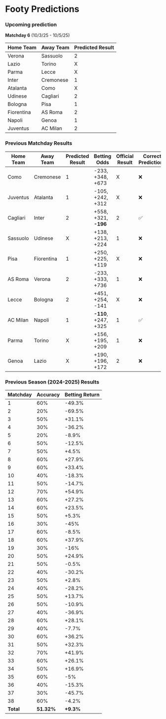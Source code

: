 # Footy Predictions

### Upcoming prediction

**Matchday 6** (10/3/25 - 10/5/25)

| Home Team  | Away Team | Predicted Result |
| ---------- | --------- | ---------------- |
| Verona     | Sassuolo  | 2                |
| Lazio      | Torino    | X                |
| Parma      | Lecce     | X                |
| Inter      | Cremonese | 1                |
| Atalanta   | Como      | X                |
| Udinese    | Cagliari  | 2                |
| Bologna    | Pisa      | 1                |
| Fiorentina | AS Roma   | 2                |
| Napoli     | Genoa     | 1                |
| Juventus   | AC Milan  | 2                |

### Previous Matchday Results

| Home Team | Away Team  | Predicted Result | Betting Odds         | Official Result | Correct Prediction? |
| --------- | ---------- | ---------------- | -------------------- | --------------- | ------------------- |
| Como      | Cremonese  | 1                | -233, +348, +673     | X               | ❌                  |
| Juventus  | Atalanta   | 1                | -105, +242, +312     | X               | ❌                  |
| Cagliari  | Inter      | 2                | +558, +321, **-196** | 2               | ✅                  |
| Sassuolo  | Udinese    | X                | +138, +213, +224     | 1               | ❌                  |
| Pisa      | Fiorentina | 1                | +250, +225, +119     | X               | ❌                  |
| AS Roma   | Verona     | 2                | -233, +333, +736     | 1               | ❌                  |
| Lecce     | Bologna    | 2                | +451, +254, -141     | X               | ❌                  |
| AC Milan  | Napoli     | 1                | **-110**, +247, +325 | 1               | ✅                  |
| Parma     | Torino     | X                | +156, +195, +209     | 1               | ❌                  |
| Genoa     | Lazio      | X                | +190, +196, +172     | 2               | ❌                  |

### Previous Season (2024-2025) Results

| Matchday  | Accuracy   | Betting Return |
| --------- | ---------- | -------------- |
| 1         | 60%        | -49.3%         |
| 2         | 20%        | -69.5%         |
| 3         | 50%        | +31.1%         |
| 4         | 30%        | -36.2%         |
| 5         | 20%        | -8.9%          |
| 6         | 50%        | -12.5%         |
| 7         | 50%        | +4.5%          |
| 8         | 60%        | +27.9%         |
| 9         | 60%        | +33.4%         |
| 10        | 40%        | -18.3%         |
| 11        | 50%        | -14.7%         |
| 12        | 70%        | +54.9%         |
| 13        | 60%        | +27.2%         |
| 14        | 60%        | +23.5%         |
| 15        | 50%        | +5.3%          |
| 16        | 30%        | -45%           |
| 17        | 60%        | -8.5%          |
| 18        | 60%        | +37.9%         |
| 19        | 30%        | -16%           |
| 20        | 50%        | +24.9%         |
| 21        | 50%        | -0.5%          |
| 22        | 40%        | -30.2%         |
| 23        | 50%        | +2.8%          |
| 24        | 40%        | -28.2%         |
| 25        | 50%        | +13.7%         |
| 26        | 50%        | -10.9%         |
| 27        | 40%        | -36.9%         |
| 28        | 60%        | +28.1%         |
| 29        | 40%        | -7.7%          |
| 30        | 60%        | +36.2%         |
| 31        | 50%        | +32.3%         |
| 32        | 70%        | +41.9%         |
| 33        | 60%        | +26.1%         |
| 34        | 50%        | +16.9%         |
| 35        | 60%        | -5%            |
| 36        | 40%        | -15.3%         |
| 37        | 30%        | -45.7%         |
| 38        | 60%        | -4.2%          |
| **Total** | **51.32%** | **+9.3%**      |

